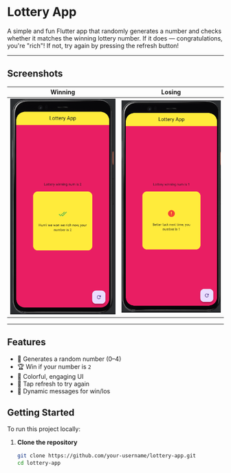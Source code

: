 #  Lottery App

A simple and fun Flutter app that randomly generates a number and checks whether it matches the winning lottery number. If it does — congratulations, you're "rich"! If not, try again by pressing the refresh button!

---

##  Screenshots

| Winning | Losing |
|--------|--------|
| ![win](assets/screenshots/winning.png) | ![lose](assets/screenshots/losing.png) |

---

##  Features

- 🎲 Generates a random number (0–4)  
- 🏆 Win if your number is `2`  
- 🎨 Colorful, engaging UI  
- 🔁 Tap refresh to try again  
- 💬 Dynamic messages for win/los

##  Getting Started

To run this project locally:

1. **Clone the repository**
   ```bash
   git clone https://github.com/your-username/lottery-app.git
   cd lottery-app

